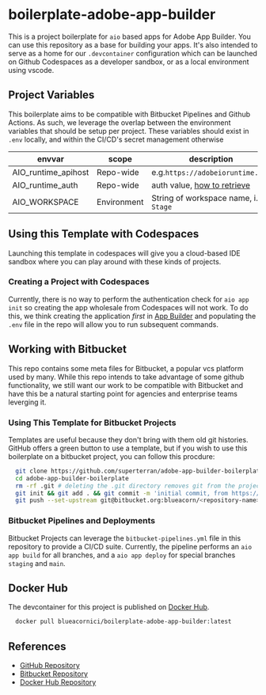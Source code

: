 # boilerplate-adobe-app-builder

This is a project boilerplate for `aio` based apps for Adobe App Builder. You can use this repository
as a base for building your apps. It's also intended to serve as a home for our `.devcontainer` configuration
which can be launched on Github Codespaces as a developer sandbox, or as a local environment using vscode. 

## Project Variables

This boilerplate aims to be compatible with Bitbucket Pipelines and Github Actions. As such, we leverage the overlap between the environment variables that should be setup per project. These variables should exist in `.env` locally, and within the CI/CD's secret management otherwise

| envvar                         | scope | description                                   |
| ------------------------------ |-------| --------------------------------------------- |
| AIO_runtime_apihost            | Repo-wide   | e.g.`https://adobeioruntime.net`            |
| AIO_runtime_auth               | Repo-wide   | auth value, [how to retrieve](https://developer.adobe.com/app-builder/docs/resources/ci-cd/lesson1/#github-secrets)   |
| AIO_WORKSPACE                  | Environment | String of workspace name, i.e.` Stage`      |

## Using this Template with Codespaces

Launching this template in codespaces will give you a cloud-based IDE 
sandbox where you can play around with these kinds of projects. 

### Creating a Project with Codespaces

Currently, there is no way to perform the authentication check for `aio app init` so creating the app wholesale from Codespaces will not work. To do this, we think creating the application _first_ in [App Builder](https://developer.adobe.com/) and populating the `.env` file in the repo will allow you to run subsequent commands. 

## Working with Bitbucket

This repo contains some meta files for Bitbucket, a popular vcs platform used by many. While this repo intends to take
advantage of some github functionality, we still want our work to be compatible with Bitbucket and have this be a
natural starting point for agencies and enterprise teams leverging it. 

### Using This Template for Bitbucket Projects

Templates are useful because they don't bring with them old git histories. GitHub offers a green button to use a template, but 
if you wish to use this boilerplate on a bitbucket project, you can follow this procdure:

```bash
  git clone https://github.com/superterran/adobe-app-builder-boilerplate.git 
  cd adobe-app-builder-boilerplate
  rm -rf .git # deleting the .git directory removes git from the project, we just need to configure git for this project
  git init && git add . && git commit -m 'initial commit, from https://github.com/superterran/adobe-app-builder-boilerplate/tree/main'
  git push --set-upstream git@bitbucket.org:blueacorn/<repository-name>.git main
```

### Bitbucket Pipelines and Deployments

Bitbucket Projects can leverage the `bitbucket-pipelines.yml` file in this repository to provide a CI/CD suite. Currently, 
the pipeline performs an `aio app build` for all branches, and a `aio app deploy` for special branches `staging` and `main`.

## Docker Hub

The devcontainer for this project is published on [Docker Hub](https://hub.docker.com/repository/docker/blueacornici/boilerplate-adobe-app-builder/general).

```bash
  docker pull blueacornici/boilerplate-adobe-app-builder:latest
```

## References

* [GitHub Repository](https://github.com/superterran/boilerplate-adobe-app-builder)
* [Bitbucket Repository](https://bitbucket.org/blueacorn/boilerplate-adobe-app-builder/src/main/)
* [Docker Hub Repository](https://hub.docker.com/repository/docker/blueacornici/boilerplate-adobe-app-builder/general)
